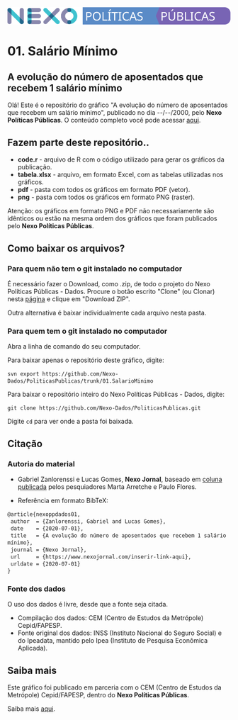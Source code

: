 <img src='https://github.com/Nexo-Dados/PoliticasPublicas/blob/master/nexopp.svg'>

# 01. Salário Mínimo
## A evolução do número de aposentados que recebem 1 salário mínimo

Olá! Este é o repositório do gráfico "A evolução do número de aposentados que recebem um salário mínimo", publicado no dia --/--/2000, pelo **Nexo Políticas Públicas**. O conteúdo completo você pode acessar [aqui]('www.nexojornal.com.br').

## Fazem parte deste repositório..

* **code.r** - arquivo de R com o código utilizado para gerar os gráficos da publicação.
* **tabela.xlsx** - arquivo, em formato Excel, com as tabelas utilizadas nos gráficos.
* **pdf** - pasta com todos os gráficos em formato PDF (vetor).
* **png** - pasta com todos os gráficos em formato PNG (raster).

Atenção: os gráficos em formato PNG e PDF não necessariamente são idênticos ou estão na mesma ordem dos gráficos que foram publicados pelo **Nexo Políticas Públicas**. 

## Como baixar os arquivos?

### Para quem não tem o git instalado no computador

É necessário fazer o Download, como .zip, de todo o projeto do Nexo Políticas Públicas - Dados. Procure o botão escrito "Clone" (ou Clonar) nesta [página](https://github.com/Nexo-Dados/PoliticasPublicas) e clique em "Download ZIP".

Outra alternativa é baixar individualmente cada arquivo nesta pasta.

### Para quem tem o git instalado no computador


Abra a linha de comando do seu computador.

Para baixar apenas o repositório deste gráfico, digite:

```
svn export https://github.com/Nexo-Dados/PoliticasPublicas/trunk/01.SalarioMinimo
```

Para baixar o repositório inteiro do Nexo Políticas Públicas - Dados, digite:

```
git clone https://github.com/Nexo-Dados/PoliticasPublicas.git
```

Digite `cd` para ver onde a pasta foi baixada.

## Citação

### Autoria do material

* Gabriel Zanlorenssi e Lucas Gomes, **Nexo Jornal**, baseado em [coluna publicada]('www.nexojornal.com.br') pelos pesquiadores Marta Arretche e Paulo Flores. 

* Referência em formato BibTeX:

```
@article{nexoppdados01,
 author  = {Zanlorenssi, Gabriel and Lucas Gomes},
 date    = {2020-07-01},
 title   = {A evolução do número de aposentados que recebem 1 salário mínimo},
 journal = {Nexo Jornal},
 url     = {https://www.nexojornal.com/inserir-link-aqui},
 urldate = {2020-07-01}
}
```

### Fonte dos dados

O uso dos dados é livre, desde que a fonte seja citada.

* Compilação dos dados: CEM (Centro de Estudos da Metrópole) Cepid/FAPESP.
* Fonte original dos dados: INSS (Instituto Nacional do Seguro Social) e do Ipeadata, mantido pelo Ipea (Instituto de Pesquisa Econômica Aplicada).


## Saiba mais

Este gráfico foi publicado em parceria com o CEM (Centro de Estudos da Metrópole) Cepid/FAPESP, dentro do **Nexo Políticas Públicas**. 

Saiba mais [aqui]('#').


